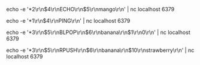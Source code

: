 echo -e '*2\r\n$4\r\nECHO\r\n$5\r\nmango\r\n' | nc localhost 6379

echo -e '*1\r\n$4\r\nPING\r\n' | nc localhost 6379

echo -e '*3\r\n$5\r\nBLPOP\r\n$6\r\nbanana\r\n$1\r\n0\r\n' | nc localhost 6379

echo -e '*3\r\n$5\r\nRPUSH\r\n$6\r\nbanana\r\n$10\r\nstrawberry\r\n' | nc localhost 6379